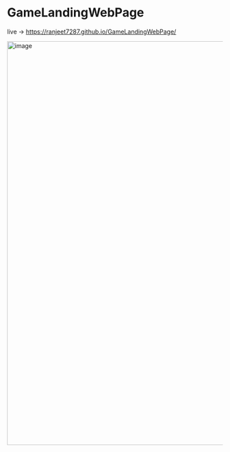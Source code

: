 # GameLandingWebPage

live -> https://ranjeet7287.github.io/GameLandingWebPage/

<img width="942" alt="image" src="https://github.com/ranjeet7287/GameLandingWebPage/assets/116716540/2dc857f9-0354-4e20-9cdf-ab8302e283d6">
